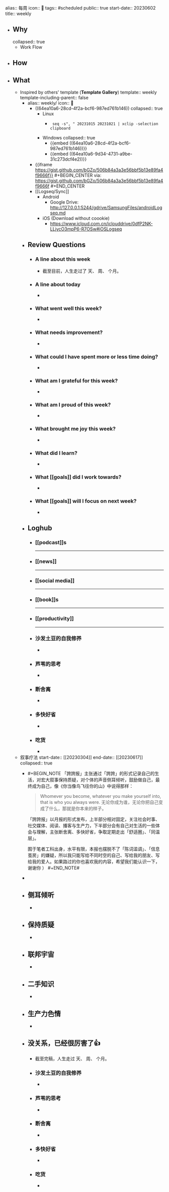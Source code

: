 alias:: 每周
icon:: 📅
tags:: #scheduled 
public:: true
start-date:: 20230602
title:: weekly

- ## Why
  collapsed:: true
  - Work Flow
- ## How
- ## What
  - Inspired by others' template (**Template Gallery**)
    template:: weekly
    template-including-parent:: false
    - alias:: weekly/
      icon:: 📅
      - ((64ea10a6-28cd-4f2a-bcf6-987ed761b146))
        collapsed:: true
        - Linux
          - ```
             seq -s", " 20231015 20231021 | xclip -selection clipboard
            ```
        - Windows
          collapsed:: true
          - {{embed ((64ea10a6-28cd-4f2a-bcf6-987ed761b146))}}
          - {{embed ((64ea10a6-9d34-4731-a9be-31c273dcf4e2))}}
      - {{iframe https://gist.github.com/bGZo/506b84a3a3e56bbf5b13e89fa4f9666f}}
        #+BEGIN_CENTER
        via: https://gist.github.com/bGZo/506b84a3a3e56bbf5b13e89fa4f9666f
        #+END_CENTER
      - [[Logseq/Sync]]
        - Android
          - Google Drive: http://127.0.0.1:5244/gdrive/SamsungFiles/androidLogseq.md
        - iOS (Download without coookie)
          - https://www.icloud.com.cn/iclouddrive/0dfP2NK-LLjycO3mpP6-R7OSw#iOSLogseq
    - ## Review Questions
      - ### A line about this week
        - 截至目前，人生走过了 天、 周、 个月。
      - ### A line about today
        -
      - ### What went well this week?
        -
      - ### What needs improvement?
        -
      - ### What could I have spent more or less time doing?
        -
      - ### What am I grateful for this week?
        -
      - ### What am I proud of this week?
        -
      - ### What brought me joy this week?
        -
      - ### What did I learn?
        -
      - ### What [[goals]] did I work towards?
        -
      - ### What [[goals]] will I focus on next week?
        -
    - ## Loghub
      - ### [[podcast]]s
        - ---
      - ### [[news]]
        - ---
      - ### [[social media]]
        - ---
      - ### [[book]]s
        - ---
      - ### [[productivity]]
        - ---
      - ### 沙发土豆的自我修养
        -
      - ### 芦苇的思考
        -
      - ### 断舍离
        -
      - ### 多快好省
        -
      - ### 吃货
        -
  - 叙事疗法
    start-date:: [[20230304]]
    end-date:: [[20230617]]
    collapsed:: true
    - #+BEGIN_NOTE
      「誇誇报」主张通过「誇誇」的形式记录自己的生活，对宏大叙事保持质疑，对个体的声音侧耳倾听，鼓励做自己，最终成为自己，像《你当像鸟飞往你的山》中说得那样：
      
      > Whomever you become, whatever you make yourself into, that is who you always were.
      无论你成为谁，无论你把自己变成了什么，那就是你本来的样子。
      
      「誇誇报」以月报的形式发布，上半部分相对固定，关注社会时事、社交媒体、阅读、播客与生产力，下半部分会有自己对生活的一些体会与理解，主张断舍离、多快好省，争取定期走出「舒适圈」、「同温层」。
      
      囿于笔者工科出身，水平有限，本报也摆脱不了「陈词滥调」、「信息茧房」的嫌疑，所以我只能写给不同时空的自己、写给我的朋友、写给我的爱人。如果路过的你也喜欢我的内容，希望我们能认识一下，谢谢你 ）
      #+END_NOTE#
    -
    - ## 侧耳倾听
      -
    - ## 保持质疑
      -
    - ## 联邦宇宙
      -
    - ## 二手知识
      -
    - ## 生产力色情
      -
    - ## 没关系，已经很厉害了👍
      - 截至完稿，人生走过 天、 周、 个月。
      - ### 沙发土豆的自我修养
        -
      - ### 芦苇的思考
        -
      - ### 断舍离
        -
      - ### 多快好省
        -
      - ### 吃货
        -